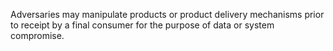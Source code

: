 Adversaries may manipulate products or product delivery mechanisms prior to receipt by a final consumer for the purpose of data or system compromise.